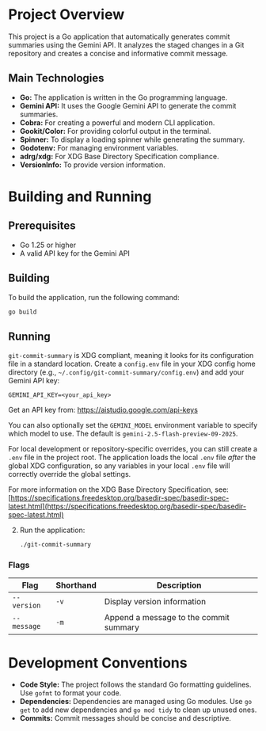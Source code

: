 # Project Overview

This project is a Go application that automatically generates commit summaries using the Gemini API. It analyzes the staged changes in a Git repository and creates a concise and informative commit message.

## Main Technologies

-   **Go:** The application is written in the Go programming language.
-   **Gemini API:** It uses the Google Gemini API to generate the commit summaries.
-   **Cobra:** For creating a powerful and modern CLI application.
-   **Gookit/Color:** For providing colorful output in the terminal.
-   **Spinner:** To display a loading spinner while generating the summary.
-   **Godotenv:** For managing environment variables.
-   **adrg/xdg:** For XDG Base Directory Specification compliance.
-   **VersionInfo:** To provide version information.

# Building and Running

## Prerequisites

-   Go 1.25 or higher
-   A valid API key for the Gemini API

## Building

To build the application, run the following command:

```bash
go build
```

## Running

`git-commit-summary` is XDG compliant, meaning it looks for its configuration file in a standard location. Create a `config.env` file in your XDG config home directory (e.g., `~/.config/git-commit-summary/config.env`) and add your Gemini API key:

```
GEMINI_API_KEY=<your_api_key>
```

Get an API key from: https://aistudio.google.com/api-keys

You can also optionally set the `GEMINI_MODEL` environment variable to specify which model to use. The default is `gemini-2.5-flash-preview-09-2025`.

For local development or repository-specific overrides, you can still create a `.env` file in the project root. The application loads the local `.env` file *after* the global XDG configuration, so any variables in your local `.env` file will correctly override the global settings.

For more information on the XDG Base Directory Specification, see: [https://specifications.freedesktop.org/basedir-spec/basedir-spec-latest.html](https://specifications.freedesktop.org/basedir-spec/basedir-spec-latest.html)

2. Run the application:

    ```bash
    ./git-commit-summary
    ```

### Flags

| Flag        | Shorthand | Description                            |
| ----------- | --------- | -------------------------------------- |
| `--version` | `-v`      | Display version information            |
| `--message` | `-m`      | Append a message to the commit summary |

# Development Conventions

-   **Code Style:** The project follows the standard Go formatting guidelines. Use `gofmt` to format your code.
-   **Dependencies:** Dependencies are managed using Go modules. Use `go get` to add new dependencies and `go mod tidy` to clean up unused ones.
-   **Commits:** Commit messages should be concise and descriptive.
